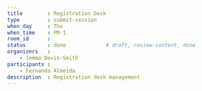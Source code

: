 ```yaml
---
title        : Registration Desk
type         : summit-session
when_day     : Thu
when_time    : PM-1
room_id      :
status       : done             # draft, review-content, done
organizers   :
    - Jemma Davis-Smith
participants :
    - Fernanda Almeida
description  : Registration desk management
---
```


